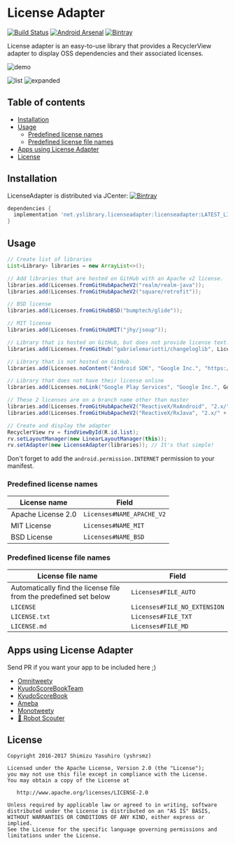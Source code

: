 # License Adapter

[![Build Status](https://travis-ci.org/yshrsmz/LicenseAdapter.svg?branch=master)](https://travis-ci.org/yshrsmz/LicenseAdapter)
[![Android Arsenal](https://img.shields.io/badge/Android%20Arsenal-LicenseAdapter-green.svg?style=true)](https://android-arsenal.com/details/1/3516)
[![Bintray](https://img.shields.io/bintray/v/yshrsmz/maven/licenseadapter.svg)](https://bintray.com/yshrsmz/maven/licenseadapter/view)

License adapter is an easy-to-use library that provides a RecyclerView
adapter to display OSS dependencies and their associated licenses.

![demo](./assets/demo.gif)

![list](./assets/list.png)
![expanded](./assets/expanded.png)

## Table of contents

- [Installation](#installation)
- [Usage](#usage)
  - [Predefined license names](#predefined-license-names)
  - [Predefined license file names](#predefined-license-file-names)
- [Apps using License Adapter](#apps-using-license-adapter)
- [License](#license)

## Installation

LicenseAdapter is distributed via JCenter:
[![Bintray](https://img.shields.io/bintray/v/yshrsmz/maven/licenseadapter.svg)](https://bintray.com/yshrsmz/maven/licenseadapter/view)

```gradle
dependencies {
  implementation 'net.yslibrary.licenseadapter:licenseadapter:LATEST_LIBRARY_VERSION'
}
```

## Usage

```java
// Create list of libraries
List<Library> libraries = new ArrayList<>();

// Add libraries that are hosted on GitHub with an Apache v2 license.
libraries.add(Licenses.fromGitHubApacheV2("realm/realm-java"));
libraries.add(Licenses.fromGitHubApacheV2("square/retrofit"));

// BSD license
libraries.add(Licenses.fromGitHubBSD("bumptech/glide"));

// MIT license
libraries.add(Licenses.fromGitHubMIT("jhy/jsoup"));

// Library that is hosted on GitHub, but does not provide license text.
libraries.add(Licenses.fromGitHub("gabrielemariotti/changeloglib", Licenses.LICENSE_APACHE_V2));

// Library that is not hosted on GitHub.
libraries.add(Licenses.noContent("Android SDK", "Google Inc.", "https://developer.android.com/sdk/terms.html"));

// Library that does not have their license online
libraries.add(Licenses.noLink("Google Play Services", "Google Inc.", GoogleApiAvailability.getInstance().getOpenSourceSoftwareLicenseInfo(this)));

// These 2 licenses are on a branch name other than master
libraries.add(Licenses.fromGitHubApacheV2("ReactiveX/RxAndroid", "2.x/" + Licenses.FILE_AUTO));
libraries.add(Licenses.fromGitHubApacheV2("ReactiveX/RxJava", "2.x/" + Licenses.FILE_AUTO));

// Create and display the adapter
RecyclerView rv = findViewById(R.id.list);
rv.setLayoutManager(new LinearLayoutManager(this));
rv.setAdapter(new LicenseAdapter(libraries)); // It's that simple!
```

Don't forget to add the `android.permission.INTERNET` permission to your
manifest.

### Predefined license names

License name | Field
--- | ---
Apache License 2.0 | `Licenses#NAME_APACHE_V2`
MIT License | `Licenses#NAME_MIT`
BSD License | `Licenses#NAME_BSD`

### Predefined license file names

License file name | Field
--- | ---
Automatically find the license file from the predefined set below | `Licenses#FILE_AUTO`
`LICENSE` | `Licenses#FILE_NO_EXTENSION`
`LICENSE.txt` | `Licenses#FILE_TXT`
`LICENSE.md` | `Licenses#FILE_MD`

## Apps using License Adapter

Send PR if you want your app to be included here ;)

- [Omnitweety](https://play.google.com/store/apps/details?id=net.yslibrary.omnitweety)
- [KyudoScoreBookTeam](https://play.google.com/store/apps/details?id=com.bowyer.app.android.kyudoscoreteam)
- [KyudoScoreBook](https://play.google.com/store/apps/details?id=com.bowyer.KyudoScoreBookSecond)
- [Ameba](https://play.google.com/store/apps/details?id=jp.ameba)
- [Monotweety](https://play.google.com/store/apps/details?id=net.yslibrary.monotweety)
- [🤖 Robot Scouter](https://play.google.com/store/apps/details?id=com.supercilex.robotscouter)

## License

    Copyright 2016-2017 Shimizu Yasuhiro (yshrsmz)

    Licensed under the Apache License, Version 2.0 (the "License");
    you may not use this file except in compliance with the License.
    You may obtain a copy of the License at

       http://www.apache.org/licenses/LICENSE-2.0

    Unless required by applicable law or agreed to in writing, software
    distributed under the License is distributed on an "AS IS" BASIS,
    WITHOUT WARRANTIES OR CONDITIONS OF ANY KIND, either express or implied.
    See the License for the specific language governing permissions and
    limitations under the License.
